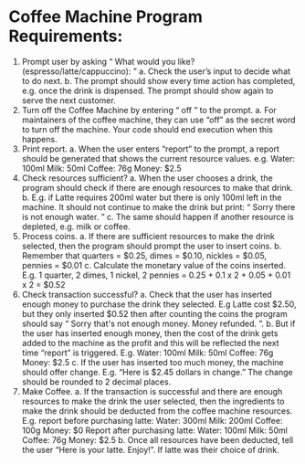 # Coffee Machine Program Requirements:

1. Prompt user by asking “ What would you like? (espresso/latte/cappuccino): ”
  a. Check the user’s input to decide what to do next.
  b. The prompt should show every time action has completed, e.g. once the drink is dispensed. The prompt should show again to serve the next customer.
3. Turn off the Coffee Machine by entering “ off ” to the prompt.
  a. For maintainers of the coffee machine, they can use “off” as the secret word to turn off the machine. Your code should end execution when this happens.
4. Print report.
  a. When the user enters “report” to the prompt, a report should be generated that shows the current resource values. e.g.
    Water: 100ml
    Milk: 50ml
    Coffee: 76g
    Money: $2.5
5. Check resources sufficient?
  a. When the user chooses a drink, the program should check if there are enough resources to make that drink.
  b. E.g. if Latte requires 200ml water but there is only 100ml left in the machine. It should not continue to make the drink but print: “ Sorry there is not enough water. ”
  c. The same should happen if another resource is depleted, e.g. milk or coffee.
6. Process coins.
  a. If there are sufficient resources to make the drink selected, then the program should prompt the user to insert coins.
  b. Remember that quarters = $0.25, dimes = $0.10, nickles = $0.05, pennies = $0.01
  c. Calculate the monetary value of the coins inserted. E.g. 1 quarter, 2 dimes, 1 nickel, 2 pennies
    = 0.25 + 0.1 x 2 + 0.05 + 0.01 x 2 = $0.52
8. Check transaction successful?
  a. Check that the user has inserted enough money to purchase the drink they selected.
    E.g Latte cost $2.50, but they only inserted $0.52 then after counting the coins the program should say “ Sorry that's not enough money. Money refunded. ”.
  b. But if the user has inserted enough money, then the cost of the drink gets added to the machine as the profit and this will be reflected the next time “report” is triggered. E.g.
    Water: 100ml
    Milk: 50ml
    Coffee: 76g
    Money: $2.5
  c. If the user has inserted too much money, the machine should offer change.
    E.g. “Here is $2.45 dollars in change.” The change should be rounded to 2 decimal places.
9. Make Coffee.
  a. If the transaction is successful and there are enough resources to make the drink the user selected, then the ingredients to make the drink should be deducted from the coffee machine resources.
    E.g. report before purchasing latte:
    Water: 300ml
    Milk: 200ml
    Coffee: 100g
    Money: $0
    Report after purchasing latte:
    Water: 100ml
    Milk: 50ml
    Coffee: 76g
    Money: $2.5
  b. Once all resources have been deducted, tell the user “Here is your latte. Enjoy!”. If latte was their choice of drink.
